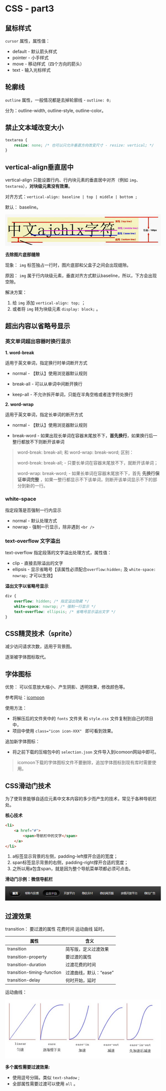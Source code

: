 # CSS - part3

## 鼠标样式

`cursor` 属性，属性值：

- default - 默认箭头样式
- pointer - 小手样式
- move - 移动样式（四个方向的箭头）
- text - 输入光标样式

## 轮廓线

`outline` 属性，一般情况都是去掉轮廓线 - `outline: 0;`

分为：outline-width, outline-style, outline-color。

## 禁止文本域改变大小

```css
textarea {
    resize: none; /* 也可以只允许垂直方向改变尺寸 - resize: vertical; */
}
```

## vertical-align垂直居中

vertical-align 只能设置行内、行内块元素的垂直居中对齐（例如 `img`、`textarea`），**对块级元素没有效果**。

对齐方式：`vertical-align: baseline | top | middle | bottom ;`

默认： baseline。

![vertical-align](assets/vertical-align.png)

**去除图片底部缝隙**

现象： `img` 标签独占一行时，图片底部和父盒子之间会出现缝隙。

原因： `img` 属于行内块级元素，垂直对齐方式默认baseline，所以，下方会出现空隙。

解决方案：

1. 给 `img` 添加 `vertical-align: top;` ；
2. 或者将 `img` 转为块级元素 `display: block;` 。

## 超出内容以省略号显示

### 英文单词超出容器时换行显示

**1. word-break**

适用于英文单词，指定换行时单词断开方式

- normal - 【默认】使用浏览器默认规则

- break-all - 可以从单词中间断开换行
- keep-all - 不允许拆开单词，只能在半角空格或者连字符处换行

**2. word-wrap**

适用于英文单词，指定长单词的断开方式

- normal - 【默认】使用浏览器默认规则

- break-word - 如果出现长单词在容器末尾放不下，**首先换行**，如果换行后一整行都放不下则断开该单词

> word-break: break-all; 和 word-wrap: break-word; 区别：
>
> word-break: break-all;  - 只要长单词在容器末尾放不下，就断开该单词；
>
> word-wrap: break-word; - 如果长单词在容器末尾放不下，首先 **先换行保证单词完整** ，如果一整行都显示不下该单词，则断开该单词显示不下的部分到新的一行。

### white-space

指定段落是否强制一行内显示

- normal - 默认处理方式
- nowrap - 强制一行显示，除非遇到 `<br />`

### text-overflow 文字溢出

text-overflow 指定段落的文字溢出处理方式，属性值：

- clip  - 直接去除溢出的文字
- ellipsis - 显示省略号【该属性必须配合`overflow:hidden;` 及 `white-space: nowrap;` 才可以生效】

**溢出文字以省略号显示**

```css
div {
    overflow: hidden; /* 指定溢出隐藏 */
    white-space: nowrap; /* 强制一行显示 */
    text-overflow: ellipsis; /* 省略号显示溢出文字 */
}
```

## CSS精灵技术（sprite）

减少访问请求次数，适用于背景图。

逐渐被字体图标取代。

## 字体图标

优势： 可以任意放大缩小、产生阴影、透明效果，修改颜色等。

参考网址：[icomoon](https://icomoon.io/app/#/select)

使用方法：

- 将解压后的文件夹中的 `fonts` 文件夹 和 `style.css` 文件复制到自己的项目中，
- 项目中使用 `class="icon icon-XXX" ` 即可看到效果。

追加新字体图标：

- 将之前下载的压缩包中的 `selection.json` 文件导入到icomoon网站中即可。

> icomoon下载的字体图标文件不要删除，追加字体图标到现有库时需要使用。

## CSS滑动门技术

为了使背景能够自适应元素中文本内容的多少而产生的技术，常见于各种导航栏处。

**核心技术**

```html
<li>
    <a href="#">
        <span>导航栏中的文字</span>
    </a>
</li>
```

1. a标签显示背景的左侧，padding-left撑开合适的宽度；
2. span标签显示背景的右侧，padding-right撑开合适的宽度；
3. 之所以用a包含span，就是因为整个导航菜单项都必须可点击。

**滑动门示例：微信导航栏**

![微信导航栏](assets\weixindaohanglan.png)

## 过渡效果

transition： 要过渡的属性 花费时间 运动曲线  延时。

| 属性                       | 含义                   |
| -------------------------- | ---------------------- |
| transition                 | 简写版，定义过渡效果   |
| transition-property        | 要过渡的属性           |
| transition-duration        | 过渡花费的时间         |
| transition-timing-function | 过渡曲线，默认：“ease” |
| transition-delay           | 何时开始，延时         |

运动曲线：

![运动曲线](assets/运动曲线.png)

**多个属性需要过渡效果:**
- 使用逗号分隔，类似 `text-shadow` ;
- 全部属性需要过渡可以使用 `all` 。

